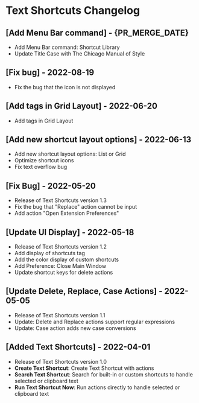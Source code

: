 # Text Shortcuts Changelog

## [Add Menu Bar command] - {PR_MERGE_DATE}

- Add Menu Bar command: Shortcut Library
- Update Title Case with The Chicago Manual of Style

## [Fix bug] - 2022-08-19

- Fix the bug that the icon is not displayed

## [Add tags in Grid Layout] - 2022-06-20

- Add tags in Grid Layout

## [Add new shortcut layout options] - 2022-06-13

- Add new shortcut layout options: List or Grid
- Optimize shortcut icons
- Fix text overflow bug

## [Fix Bug] - 2022-05-20

- Release of Text Shortcuts version 1.3
- Fix the bug that "Replace" action cannot be input
- Add action "Open Extension Preferences"

## [Update UI Display] - 2022-05-18

- Release of Text Shortcuts version 1.2
- Add display of shortcuts tag
- Add the color display of custom shortcuts
- Add Preference: Close Main Window
- Update shortcut keys for delete actions

## [Update Delete, Replace, Case Actions] - 2022-05-05

- Release of Text Shortcuts version 1.1
- Update: Delete and Replace actions support regular expressions
- Update: Case action adds new case conversions

## [Added Text Shortcuts] - 2022-04-01

- Release of Text Shortcuts version 1.0
- **Create Text Shortcut**: Create Text Shortcut with actions
- **Search Text Shortcut**: Search for built-in or custom shortcuts to handle selected or clipboard text
- **Run Text Shortcut Now**: Run actions directly to handle selected or clipboard text
